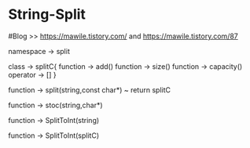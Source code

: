 # String-Split

#Blog >> https://mawile.tistory.com/ and https://mawile.tistory.com/87

namespace -> split

class -> splitC{
function -> add()
function -> size()
function -> capacity()
operator -> []
}

function -> split(string,const char*) ~ return splitC 

function -> stoc(string,char*)

function -> SplitToInt(string)

function -> SplitToInt(splitC)
